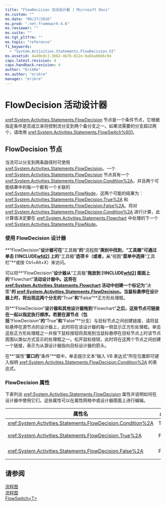 ```yaml
---
title: "FlowDecision 活动设计器 | Microsoft Docs"
ms.custom: ""
ms.date: "09/27/2016"
ms.prod: ".net-framework-4.6"
ms.reviewer: ""
ms.suite: ""
ms.tgt_pltfrm: ""
ms.topic: "reference"
f1_keywords: 
  - "System.Activities.Statements.FlowDecision.UI"
ms.assetid: 4a49edc3-3662-4b7b-812e-0a5ba00d6c94
caps.latest.revision: 4
caps.handback.revision: 4
author: "ErikRe"
ms.author: "erikre"
manager: "erikre"
---
```

# FlowDecision 活动设计器
<xref:System.Activities.Statements.FlowDecision> 节点是一个条件节点，它根据指定条件是否成立来将控制流分支到两个备分支之一。如果流需要的分支超过两个，请改用 <xref:System.Activities.Statements.FlowSwitch%601>。  
  
## FlowDecision 节点  
 当流可以分支到两条路径时可使用 <xref:System.Activities.Statements.FlowDecision>。一个 <xref:System.Activities.Statements.FlowDecision> 节点具有一个 <xref:System.Activities.Statements.FlowDecision.Condition%2A>，并且两个可能结果中的每一个都有一个关联的 <xref:System.Activities.Statements.FlowNode>，这两个可能的结果为：<xref:System.Activities.Statements.FlowDecision.True%2A> 和 <xref:System.Activities.Statements.FlowDecision.False%2A>。将对 <xref:System.Activities.Statements.FlowDecision.Condition%2A> 进行计算，此计算值决定要在 <xref:System.Activities.Statements.Flowchart> 中处理的下一个 <xref:System.Activities.Statements.FlowNode>。  
  
### 使用 FlowDecision 设计器  
 **“FlowDecision”**设计器可在**“工具箱”**的**“流程图”**类别中找到，“工具箱”可通过单击 [!INCLUDE[wfd2](../workflow-designer/includes/wfd2_md.md)] 上的**“工具箱”**选项卡（或者，从**“视图”**菜单中选择**“工具栏”**或按 Ctrl\+Alt\+X）来访问。  
  
 可以将**“FlowDecision”**设计器从**“工具箱”**拖放到 [!INCLUDE[wfd2](../workflow-designer/includes/wfd2_md.md)] 图面上的**“Flowchart”**活动设计器中。这将在 <xref:System.Activities.Statements.Flowchart> 活动中创建一个标记为**“决策”**的 <xref:System.Activities.Statements.FlowDecision>。当鼠标悬停在设计器上时，将出现这两个分支的**“True”**和**“False”**正方形处理框。  
  
 将**“FlowDecision”**设计器和其他设计器拖到**“Flowchart”**之后，这些节点可链接在一起以指定执行顺序。若要在源节点（包括**“FlowDecision”**的**“True”**和**“False”**分支）与目标节点之间创建链接，请将鼠标悬停在源节点的设计器上，此时将在该设计器的每一侧显示正方形处理框。单击这些正方形处理框之一并按下鼠标按钮将其拖到当鼠标悬停在目标节点上时该节点周围以类似方式显示的处理框之一。松开鼠标按钮，此时将在这两个节点之间创建一个链接，表示为从源设计器指向目标设计器的箭头。  
  
 在**“属性”**窗口的**“条件”**框中，单击提示文本“输入 VB 表达式”所在位置即可键入指明 <xref:System.Activities.Statements.FlowDecision.Condition%2A> 的表达式。  
  
### FlowDecision 属性  
 下表列出 <xref:System.Activities.Statements.FlowDecision> 属性并说明如何在设计器中使用它们。这些属性可以在属性网格中或设计器图面上进行编辑。  
  
|属性名|必需|用法|  
|---------|--------|--------|  
|<xref:System.Activities.Statements.FlowDecision.Condition%2A>|True|确定流控制所采用的路径的条件。|  
|<xref:System.Activities.Statements.FlowDecision.True%2A>|False|<xref:System.Activities.Statements.FlowDecision.Condition%2A> 成立时流控制所采用的路径。|  
|<xref:System.Activities.Statements.FlowDecision.False%2A>|False|<xref:System.Activities.Statements.FlowDecision.Condition%2A> 不成立时流控制所采用的路径。|  
  
## 请参阅  
 [流程图](../workflow-designer/flowchart-activity-designers.md)   
 [流程图](../workflow-designer/flowchart-activity-designer.md)   
 [FlowSwitch\<T\>](../workflow-designer/flowswitch-t-activity-designer.md)